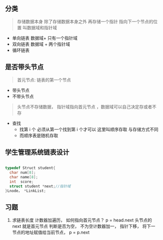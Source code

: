 ## 分类

> 存储数据本身 除了存储数据本身之外 再存储一个指针 指向下一个节点的位置 叫数据域和指针域

- 单向链表 数据域+ 只有一个指针域
- 双向链表 数据域 + 两个指针域
- 循环链表

## 是否带头节点

> 首元节点: 链表的第一个节点

- 带头节点
- 不带头节点

> 头节点不存储数据， 指针域指向首元节点 ，数据域可以自己决定存或者不存

- 查找
  - 找第 i 个 必须从第一个找到第 i 个才可以 这里叫顺序存取 与存储方式不同
  - 而顺序表是随机存取

## 学生管理系统链表设计

```c

typedef Struct student{
  char num[8];
  char name[8];
  int  score;
  struct student *next;//指针域
}Lnode， *LinkList;
```

## 习题

1.  求链表长度 计数器加遍历， 如何指向首元节点？ p = head.next 头节点的 next 就是首元节点 判断是否为空， 不为空计数器加一， 指针下移， 将下一节点的地址赋值给当前节点， p = p.next

